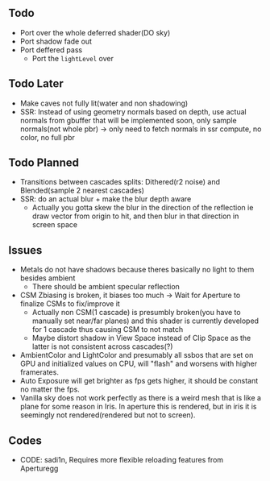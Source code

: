 ## Todo
- Port over the whole deferred shader(DO sky)
- Port shadow fade out
- Port deffered pass
  - Port the `lightLevel` over

## Todo Later
- Make caves not fully lit(water and non shadowing)
- SSR: Instead of using geometry normals based on depth, use actual normals from gbuffer that will be implemented soon, only sample normals(not whole pbr) -> only need to fetch normals in ssr compute, no color, no full pbr 


## Todo Planned
- Transitions between cascades splits: Dithered(r2 noise) and Blended(sample 2 nearest cascades)
- SSR: do an actual blur + make the blur depth aware
  - Actually you gotta skew the blur in the direction of the reflection ie draw vector from origin to hit, and then blur in that direction in screen space


## Issues
- Metals do not have shadows because theres basically no light to them besides ambient
  - There should be ambient specular reflection
- CSM Zbiasing is broken, it biases too much -> Wait for Aperture to finalize CSMs to fix/improve it
  - Actually non CSM(1 cascade) is presumbly broken(you have to manually set near/far planes) and this shader is currently developed for 1 cascade thus causing CSM to not match
  - Maybe distort shadow in View Space instead of Clip Space as the latter is not consistent across cascades(?)
- AmbientColor and LightColor and presumably all ssbos that are set on GPU and initialized values on CPU, will "flash" and worsens with higher framerates.
- Auto Exposure will get brighter as fps gets higher, it should be constant no matter the fps.
- Vanilla sky does not work perfectly as there is a weird mesh that is like a plane for some reason in Iris. In aperture this is rendered, but in iris it is seemingly not rendered(rendered but not to screen).

## Codes
- CODE: sadi1n, Requires more flexible reloading features from Aperturegg